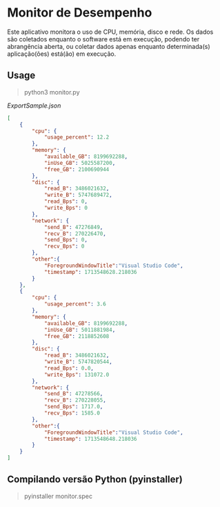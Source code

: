 # Monitor de Desempenho

Este aplicativo monitora o uso de CPU, memória, disco e rede.
Os dados são coletados enquanto o software está em execução, podendo ter abrangência aberta, ou coletar dados apenas enquanto determinada(s) aplicação(ões) está(ão) em execução.



## Usage

> python3 monitor.py

*ExportSample.json*
```json
[
    {
        "cpu": {
            "usage_percent": 12.2
        },
        "memory": {
            "available_GB": 8199692288,
            "inUse_GB": 5025587200,
            "free_GB": 2100690944
        },
        "disc": {
            "read_B": 3486021632,
            "write_B": 5747689472,
            "read_Bps": 0,
            "write_Bps": 0
        },
        "network": {
            "send_B": 47276849,
            "recv_B": 270226470,
            "send_Bps": 0,
            "recv_Bps": 0
        },
        "other":{
            "ForegroundWindowTitle":"Visual Studio Code",
            "timestamp": 1713548628.218036
        }
    },
    {
        "cpu": {
            "usage_percent": 3.6
        },
        "memory": {
            "available_GB": 8199692288,
            "inUse_GB": 5011881984,
            "free_GB": 2118852608
        },
        "disc": {
            "read_B": 3486021632,
            "write_B": 5747820544,
            "read_Bps": 0.0,
            "write_Bps": 131072.0
        },
        "network": {
            "send_B": 47278566,
            "recv_B": 270228055,
            "send_Bps": 1717.0,
            "recv_Bps": 1585.0
        },
        "other":{
            "ForegroundWindowTitle":"Visual Studio Code",
            "timestamp": 1713548648.218036
        }
    }
]
```


## Compilando versão Python (pyinstaller)

> pyinstaller monitor.spec